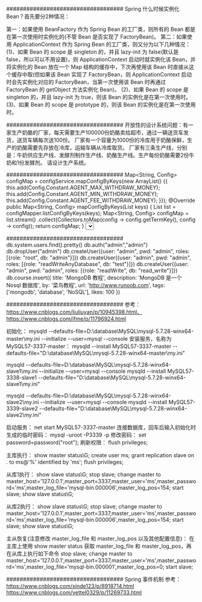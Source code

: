 ###################################
Spring 什么时候实例化 Bean？首先要分2种情况：

第一：如果使用 BeanFactory 作为 Spring Bean 的工厂类，则所有的 Bean 都是在第一次使用时实例化的(不管 Bean 是否实现了 FactoryBean)。
第二：如果使用 ApplicationContext 作为 Spring Bean 的工厂类，则又分为以下几种情况：
(1)、如果 Bean 的 scope 是 singleton 的，并且 lazy-init 为 false(默认是 false，所以可以不用设置)，则 ApplicationContext 启动时就实例化该 Bean，并将实例化的 Bean 放在一个 Map 结构的缓存中，下次再使用该 Bean 时直接从这个缓存中取(但如果该 Bean 实现了 FactoryBean，则 ApplicationContext 启动时会先实例化对应的 FactoryBean，当第一次使用该 Bean 时再通过 FactoryBean 的 getObject 方法实例化 Bean)。
(2)、如果 Bean 的 scope 是 singleton 的，并且 lazy-init 为 true，则该 Bean 的实例化是在第一次使用时。
(3)、如果 Bean 的 scope 是 prototype 的，则该 Bean 的实例化是在第一次使用时。


###################################
开放性的设计系统问题：有一家生产奶酪的厂家，每天需要生产100000份奶酪卖给超市，通过一辆送货车发货，送货车辆每次送100份。
厂家有一个容量为1000份的冷库用于奶酪保鲜，生产的奶酪需要先存放在冷库，运输车辆从冷库取货。
厂家有三条生产线，分别是：牛奶供应生产线、发酵剂制作生产线、奶酪生产线。生产每份奶酪需要2份牛奶和1份发酵剂。
请设计生产系统。


###################################
Map<String, Config> configMap = configService.mapConfigByKeys(new ArrayList<String>() {{
	this.add(Config.Constant.AGENT_MAX_WITHDRAW_MONEY);
	this.add(Config.Constant.AGENT_MIN_WITHDRAW_MONEY);
	this.add(Config.Constant.AGENT_FEE_WITHDRAW_MONEY);
}});
@Override
public Map<String, Config> mapConfigByKeys(List<String> keys) {
	List<Config> list = configMapper.listConfigByKeys(keys);
	Map<String, Config> configMap = list.stream()
	.collect(Collectors.toMap(config -> config.getTermKey(), config -> config));
	return configMap;
}
<select id="listConfigByKeys" parameterType="list" resultType="com.xd.internat.user.intf.entity.Config">
	SELECT `code`, term_key AS termKey, term_value AS termValue, remark
	FROM xd_config
	WHERE term_key IN
	<foreach collection="list" item="item" open="(" close=")" separator=",">
		#{item}
	</foreach>
</select>


###################################
db.system.users.find().pretty()
db.auth("admin","admin")
db.dropUser("admin")
db.createUser({user: "admin", pwd: "admin", roles: [{role: "root", db: "admin"}]})
db.createUser({user: "admin", pwd: "admin", roles: [{role: "readWriteAnyDatabase", db: "test"}]})
db.createUser({user: "admin", pwd: "admin", roles: [{role: "readWrite", db: "read_write"}]})
db.course.insert({
	title: 'MongoDB 教程', 
    description: 'MongoDB 是一个 Nosql 数据库',
    by: '菜鸟教程',
    url: 'http://www.runoob.com',
    tags: ['mongodb', 'database', 'NoSQL'],
    likes: 100
})


###################################
参考：https://www.cnblogs.com/liuliuyan/p/10945398.html、https://www.cnblogs.com/ifme/p/11796924.html

初始化：
mysqld --defaults-file=D:\database\MySQL\mysql-5.7.28-winx64-master\my.ini --initialize --user=mysql --console
安装服务，名称为 MySQL57-3337-master：
mysqld --install MySQL57-3337-master --defaults-file="D:\database\MySQL\mysql-5.7.28-winx64-master\my.ini"

mysqld --defaults-file=D:\database\MySQL\mysql-5.7.28-winx64-slave1\my.ini --initialize --user=mysql --console
mysqld --install MySQL57-3338-slave1 --defaults-file="D:\database\MySQL\mysql-5.7.28-winx64-slave1\my.ini"

mysqld --defaults-file=D:\database\MySQL\mysql-5.7.28-winx64-slave2\my.ini --initialize --user=mysql --console
mysqld --install MySQL57-3339-slave2 --defaults-file="D:\database\MySQL\mysql-5.7.28-winx64-slave2\my.ini"

启动服务：
net start MySQL57-3337-master
连接数据库，回车后输入初始化时生成的临时密码：
mysql -uroot -P3339 -p
修改密码：
set password=password("root");
刷新权限：
flush privileges;

主库执行：
show master status\G;
create user ms;
grant replication slave on *.* to ms@'%' identified by 'ms';
flush privileges;

从库1执行：
show slave status\G;
stop slave;
change master to master_host='127.0.0.1',master_port=3337,master_user='ms',master_password='ms',master_log_file='mysql-bin.000006',master_log_pos=154;
start slave;
show slave status\G;

从库2执行：
show slave status\G;
stop slave;
change master to master_host='127.0.0.1',master_port=3337,master_user='ms',master_password='ms',master_log_file='mysql-bin.000006',master_log_pos=154;
start slave;
show slave status\G;

主从恢复(注意修改 master_log_file 和 master_log_pos 以及其他配置信息)：
在主库上使用 show master status 获取 master_log_file 和 master_log_pos，再在从库上执行如下命令
stop slave;
change master to master_host='127.0.0.1',master_port=3337,master_user='ms',master_password='ms',master_log_file='mysql-bin.000001',master_log_pos=0;
start slave;


###################################
Spring 事件机制
参考：https://www.cnblogs.com/xinde123/p/8918714.html
https://www.cnblogs.com/vettel0329/p/11269733.html

